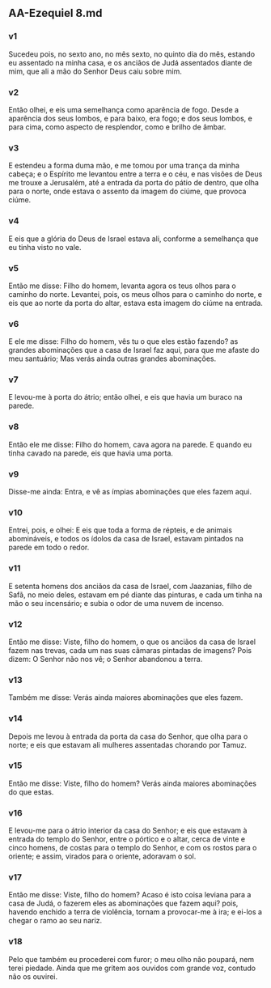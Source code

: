 ## AA-Ezequiel 8.md
### v1
 Sucedeu pois, no sexto ano, no mês sexto, no quinto dia do mês, estando eu assentado na minha casa, e os anciãos de Judá assentados diante de mim, que ali a mão do Senhor Deus caiu sobre mim.
### v2
 Então olhei, e eis uma semelhança como aparência de fogo. Desde a aparência dos seus lombos, e para baixo, era fogo; e dos seus lombos, e para cima, como aspecto de resplendor, como e brilho de âmbar.
### v3
 E estendeu a forma duma mão, e me tomou por uma trança da minha cabeça; e o Espírito me levantou entre a terra e o céu, e nas visões de Deus me trouxe a Jerusalém, até a entrada da porta do pátio de dentro, que olha para o norte, onde estava o assento da imagem do ciúme, que provoca ciúme.
### v4
 E eis que a glória do Deus de Israel estava ali, conforme a semelhança que eu tinha visto no vale.
### v5
 Então me disse: Filho do homem, levanta agora os teus olhos para o caminho do norte. Levantei, pois, os meus olhos para o caminho do norte, e eis que ao norte da porta do altar, estava esta imagem do ciúme na entrada.
### v6
 E ele me disse: Filho do homem, vês tu o que eles estão fazendo? as grandes abominações que a casa de Israel faz aqui, para que me afaste do meu santuário; Mas verás ainda outras grandes abominações.
### v7
 E levou-me à porta do átrio; então olhei, e eis que havia um buraco na parede.
### v8
 Então ele me disse: Filho do homem, cava agora na parede. E quando eu tinha cavado na parede, eis que havia uma porta.
### v9
 Disse-me ainda: Entra, e vê as ímpias abominações que eles fazem aqui.
### v10
 Entrei, pois, e olhei: E eis que toda a forma de répteis, e de animais abomináveis, e todos os ídolos da casa de Israel, estavam pintados na parede em todo o redor.
### v11
 E setenta homens dos anciãos da casa de Israel, com Jaazanias, filho de Safã, no meio deles, estavam em pé diante das pinturas, e cada um tinha na mão o seu incensário; e subia o odor de uma nuvem de incenso.
### v12
 Então me disse: Viste, filho do homem, o que os anciãos da casa de Israel fazem nas trevas, cada um nas suas câmaras pintadas de imagens? Pois dizem: O Senhor não nos vê; o Senhor abandonou a terra.
### v13
 Também me disse: Verás ainda maiores abominações que eles fazem.
### v14
 Depois me levou à entrada da porta da casa do Senhor, que olha para o norte; e eis que estavam ali mulheres assentadas chorando por Tamuz.
### v15
 Então me disse: Viste, filho do homem? Verás ainda maiores abominações do que estas.
### v16
 E levou-me para o átrio interior da casa do Senhor; e eis que estavam à entrada do templo do Senhor, entre o pórtico e o altar, cerca de vinte e cinco homens, de costas para o templo do Senhor, e com os rostos para o oriente; e assim, virados para o oriente, adoravam o sol.
### v17
 Então me disse: Viste, filho do homem? Acaso é isto coisa leviana para a casa de Judá, o fazerem eles as abominações que fazem aqui? pois, havendo enchido a terra de violência, tornam a provocar-me à ira; e ei-los a chegar o ramo ao seu nariz.
### v18
 Pelo que também eu procederei com furor; o meu olho não poupará, nem terei piedade. Ainda que me gritem aos ouvidos com grande voz, contudo não os ouvirei.
